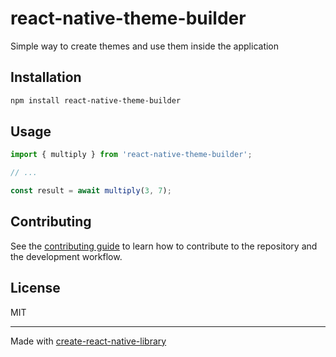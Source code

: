 # react-native-theme-builder

Simple way to create themes and use them inside the application 

## Installation

```sh
npm install react-native-theme-builder
```

## Usage

```js
import { multiply } from 'react-native-theme-builder';

// ...

const result = await multiply(3, 7);
```

## Contributing

See the [contributing guide](CONTRIBUTING.md) to learn how to contribute to the repository and the development workflow.

## License

MIT

---

Made with [create-react-native-library](https://github.com/callstack/react-native-builder-bob)
